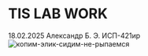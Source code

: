 # TIS LAB WORK
18.02.2025
Александр Б. Э. ИСП-421ир
![копим-элик-сидим-не-рыпаемся](https://vk.com/im/convo/804405776?entrypoint=list_all&z=photo804405776_457241574%2Fmail804405776-13357)

